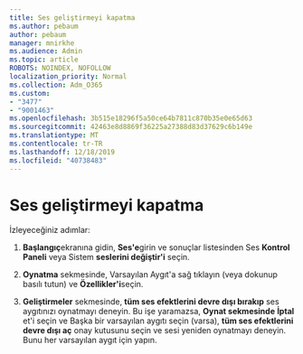 ```yaml
---
title: Ses geliştirmeyi kapatma
ms.author: pebaum
author: pebaum
manager: mnirkhe
ms.audience: Admin
ms.topic: article
ROBOTS: NOINDEX, NOFOLLOW
localization_priority: Normal
ms.collection: Adm_O365
ms.custom:
- "3477"
- "9001463"
ms.openlocfilehash: 3b515e18296f5a50ce64b7811c870b35e0e65d63
ms.sourcegitcommit: 42463e8d8869f36225a27388d83d37629c6b149e
ms.translationtype: MT
ms.contentlocale: tr-TR
ms.lasthandoff: 12/18/2019
ms.locfileid: "40738483"
---
```

# <a name="turn-off-audio-enhancement"></a>Ses geliştirmeyi kapatma

İzleyeceğiniz adımlar:

1. **Başlangıç**ekranına gidin, **Ses'e**girin ve sonuçlar listesinden Ses **Kontrol Paneli** veya Sistem **seslerini değiştir'i** seçin.

2. **Oynatma** sekmesinde, Varsayılan Aygıt'a sağ tıklayın (veya dokunup basılı tutun) ve **Özellikler'i**seçin.

3. **Geliştirmeler** sekmesinde, **tüm ses efektlerini devre dışı bırakıp** ses aygıtınızı oynatmayı deneyin. Bu işe yaramazsa, **Oynat sekmesinde** **İptal** et'i seçin ve Başka bir varsayılan aygıtı seçin (varsa), **tüm ses efektlerini devre dışı aç** onay kutusunu seçin ve sesi yeniden oynatmayı deneyin. Bunu her varsayılan aygıt için yapın.
